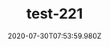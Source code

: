 ---
title: test-221
date: 2020-07-30T07:53:59.980Z
banner_subcontent: asdfsf
category: Case studies
focus: Improving workplace culture
role: Health or wellbeing lead
organisation_size: Small (10-49 employees)
industry: Education & Training
content: Lorem ipsum dolor sit amet, consectetur adipiscing elit, sed do eiusmod tempor incididunt ut labore et dolore magna aliqua. Ut enim ad minim veniam, quis nostrud exercitation ullamco laboris nisi ut aliquip ex ea commodo consequat. Duis aute irure dolor in reprehenderit in voluptate velit esse cillum dolore eu fugiat nulla pariatur. Excepteur sint occaecat cupidatat non proident, sunt in culpa qui officia deserunt mollit anim id est laborum.
---